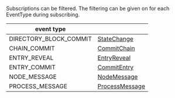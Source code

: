 Subscriptions can be filtered. The filtering can be given on for each EventType during subscribing.

| event type                 |                               |
|----------------------------|-------------------------------|
| DIRECTORY_BLOCK_COMMIT     | [StateChange](StateChange.md) |
| CHAIN_COMMIT               | [CommitChain](CommitChain.md) |
| ENTRY_REVEAL               | [EntryReveal](EntryReveal.md) |
| ENTRY_COMMIT               | [CommitEntry](CommitEntry.md) |
| NODE_MESSAGE               | [NodeMessage](NodeMessage.md) |
| PROCESS_MESSAGE            | [ProcessMessage](ProcessMessage.md) |

